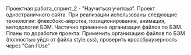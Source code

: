 Проектная работа_спринт_2 - "Научиться учитсья".
Проект одностраничного сайта. При реализации использованы следующие технологии: флексбокс-верстка, позиционирование, анимация, методология БЭМ. Частично применена организация файлов по БЭМ.
Планы по доработке проекта: Применить организацию файлов по БЭМ (полностью уйдя от файла style.css), проверить кроссбраузерность через "Can I Use"